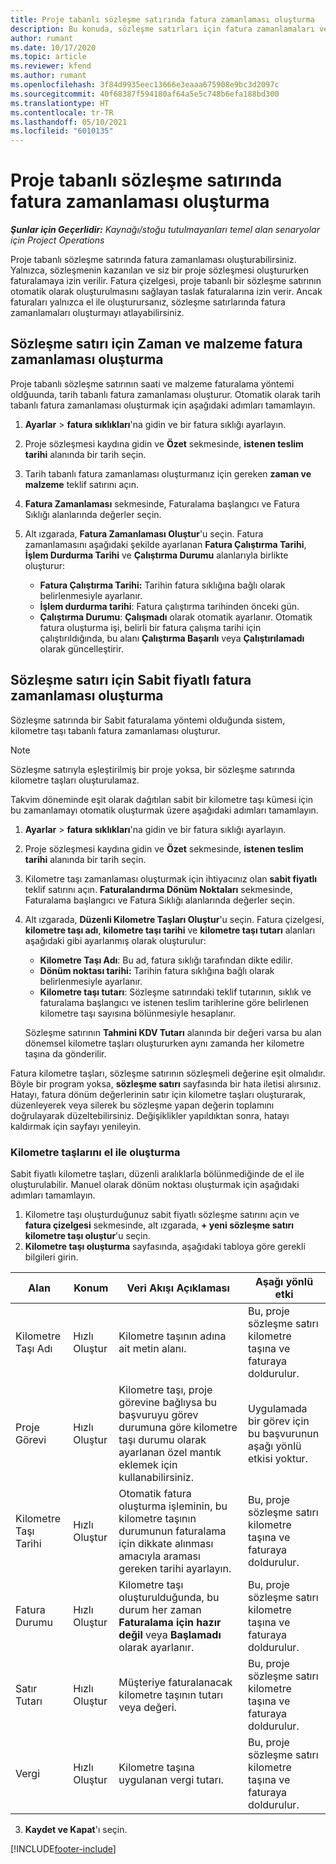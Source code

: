 ```yaml
---
title: Proje tabanlı sözleşme satırında fatura zamanlaması oluşturma
description: Bu konuda, sözleşme satırları için fatura zamanlamaları ve kilometre taşları oluşturma hakkında bilgiler sağlanmaktadır.
author: rumant
ms.date: 10/17/2020
ms.topic: article
ms.reviewer: kfend
ms.author: rumant
ms.openlocfilehash: 3f84d9935eec13666e3eaaa675908e9bc3d2097c
ms.sourcegitcommit: 40f68387f594180af64a5e5c748b6efa188bd300
ms.translationtype: HT
ms.contentlocale: tr-TR
ms.lasthandoff: 05/10/2021
ms.locfileid: "6010135"
---
```

# <a name="create-an-invoice-schedule-on-a-project-based-contract-line"></a>Proje tabanlı sözleşme satırında fatura zamanlaması oluşturma 

_**Şunlar için Geçerlidir:** Kaynağı/stoğu tutulmayanları temel alan senaryolar için Project Operations_

Proje tabanlı sözleşme satırında fatura zamanlaması oluşturabilirsiniz. Yalnızca, sözleşmenin kazanılan ve siz bir proje sözleşmesi oluştururken faturalamaya izin verilir. Fatura çizelgesi, proje tabanlı bir sözleşme satırının otomatik olarak oluşturulmasını sağlayan taslak faturalarına izin verir. Ancak faturaları yalnızca el ile oluşturursanız, sözleşme satırlarında fatura zamanlamaları oluşturmayı atlayabilirsiniz.

## <a name="create-a-time-and-material-invoice-schedule-for-a-contract-line"></a>Sözleşme satırı için Zaman ve malzeme fatura zamanlaması oluşturma

Proje tabanlı sözleşme satırının saati ve malzeme faturalama yöntemi oldğuunda, tarih tabanlı fatura zamanlaması oluşturur. Otomatik olarak tarih tabanlı fatura zamanlaması oluşturmak için aşağıdaki adımları tamamlayın.

1. **Ayarlar** > **fatura sıklıkları**'na gidin ve bir fatura sıklığı ayarlayın.
2. Proje sözleşmesi kaydına gidin ve **Özet** sekmesinde, **istenen teslim tarihi** alanında bir tarih seçin.
3. Tarih tabanlı fatura zamanlaması oluşturmanız için gereken **zaman ve malzeme** teklif satırını açın. 
4. **Fatura Zamanlaması** sekmesinde, Faturalama başlangıcı ve Fatura Sıklığı alanlarında değerler seçin.
5. Alt ızgarada, **Fatura Zamanlaması Oluştur**'u seçin. Fatura zamanlamasını aşağıdaki şekilde ayarlanan **Fatura Çalıştırma Tarihi**, **İşlem Durdurma Tarihi** ve **Çalıştırma Durumu** alanlarıyla birlikte oluşturur:

    - **Fatura Çalıştırma Tarihi:** Tarihin fatura sıklığına bağlı olarak belirlenmesiyle ayarlanır.
    - **İşlem durdurma tarihi**: Fatura çalıştırma tarihinden önceki gün.
    - **Çalıştırma Durumu**: **Çalışmadı** olarak otomatik ayarlanır. Otomatik fatura oluşturma işi, belirli bir fatura çalışma tarihi için çalıştırıldığında, bu alanı **Çalıştırma Başarılı** veya **Çalıştırılamadı** olarak güncelleştirir.

## <a name="create-a-fixed-price-invoice-schedule-for-a-contract-line"></a>Sözleşme satırı için Sabit fiyatlı fatura zamanlaması oluşturma

Sözleşme satırında bir Sabit faturalama yöntemi olduğunda sistem, kilometre taşı tabanlı fatura zamanlaması oluşturur. 

> [!NOTE]
> Sözleşme satırıyla eşleştirilmiş bir proje yoksa, bir sözleşme satırında kilometre taşları oluşturulamaz.

Takvim döneminde eşit olarak dağıtılan sabit bir kilometre taşı kümesi için bu zamanlamayı otomatik oluşturmak üzere aşağıdaki adımları tamamlayın.

1. **Ayarlar** > **fatura sıklıkları**'na gidin ve bir fatura sıklığı ayarlayın.
2. Proje sözleşmesi kaydına gidin ve **Özet** sekmesinde, **istenen teslim tarihi** alanında bir tarih seçin.
3. Kilometre taşı zamanlaması oluşturmak için ihtiyacınız olan **sabit fiyatlı** teklif satırını açın. **Faturalandırma Dönüm Noktaları** sekmesinde, Faturalama başlangıcı ve Fatura Sıklığı alanlarında değerler seçin. 
4. Alt ızgarada, **Düzenli Kilometre Taşları Oluştur**'u seçin. Fatura çizelgesi, **kilometre taşı adı**, **kilometre taşı tarihi** ve **kilometre taşı tutarı** alanları aşağıdaki gibi ayarlanmış olarak oluşturulur:

    - **Kilometre Taşı Adı**: Bu ad, fatura sıklığı tarafından dikte edilir.
    - **Dönüm noktası tarihi:** Tarihin fatura sıklığına bağlı olarak belirlenmesiyle ayarlanır.
    - **Kilometre taşı tutarı**: Sözleşme satırındaki teklif tutarının, sıklık ve faturalama başlangıcı ve istenen teslim tarihlerine göre belirlenen kilometre taşı sayısına bölünmesiyle hesaplanır.

    Sözleşme satırının **Tahmini KDV Tutarı** alanında bir değeri varsa bu alan dönemsel kilometre taşları oluştururken aynı zamanda her kilometre taşına da gönderilir.

Fatura kilometre taşları, sözleşme satırının sözleşmeli değerine eşit olmalıdır. Böyle bir program yoksa, **sözleşme satırı** sayfasında bir hata iletisi alırsınız. Hatayı, fatura dönüm değerlerinin satır için kilometre taşları oluşturarak, düzenleyerek veya silerek bu sözleşme yapan değerin toplamını doğrulayarak düzeltebilirsiniz. Değişiklikler yapıldıktan sonra, hatayı kaldırmak için sayfayı yenileyin.

### <a name="manually-create-milestones"></a>Kilometre taşlarını el ile oluşturma

Sabit fiyatlı kilometre taşları, düzenli aralıklarla bölünmediğinde de el ile oluşturulabilir. Manuel olarak dönüm noktası oluşturmak için aşağıdaki adımları tamamlayın.

1. Kilometre taşı oluşturduğunuz sabit fiyatlı sözleşme satırını açın ve **fatura çizelgesi** sekmesinde, alt ızgarada, **+ yeni sözleşme satırı kilometre taşı oluştur**'u seçin. 
2. **Kilometre taşı oluşturma** sayfasında, aşağıdaki tabloya göre gerekli bilgileri girin.

| Alan | Konum | Veri Akışı Açıklaması | Aşağı yönlü etki |
| --- | --- | --- | --- |
| Kilometre Taşı Adı | Hızlı Oluştur | Kilometre taşının adına ait metin alanı. | Bu, proje sözleşme satırı kilometre taşına ve faturaya doldurulur. |
| Proje Görevi | Hızlı Oluştur | Kilometre taşı, proje görevine bağlıysa bu başvuruyu görev durumuna göre kilometre taşı durumu olarak ayarlanan özel mantık eklemek için kullanabilirsiniz. | Uygulamada bir görev için bu başvurunun aşağı yönlü etkisi yoktur. |
| Kilometre Taşı Tarihi | Hızlı Oluştur | Otomatik fatura oluşturma işleminin, bu kilometre taşının durumunun faturalama için dikkate alınması amacıyla araması gereken tarihi ayarlayın. | Bu, proje sözleşme satırı kilometre taşına ve faturaya doldurulur. |
| Fatura Durumu | Hızlı Oluştur | Kilometre taşı oluşturulduğunda, bu durum her zaman **Faturalama için hazır değil** veya **Başlamadı** olarak ayarlanır. | Bu, proje sözleşme satırı kilometre taşına ve faturaya doldurulur. |
| Satır Tutarı | Hızlı Oluştur | Müşteriye faturalanacak kilometre taşının tutarı veya değeri. | Bu, proje sözleşme satırı kilometre taşına ve faturaya doldurulur. |
| Vergi | Hızlı Oluştur | Kilometre taşına uygulanan vergi tutarı. | Bu, proje sözleşme satırı kilometre taşına ve faturaya doldurulur. |

3. **Kaydet ve Kapat**'ı seçin.


[!INCLUDE[footer-include](../includes/footer-banner.md)]